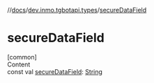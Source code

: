 //[docs](../../index.md)/[dev.inmo.tgbotapi.types](index.md)/[secureDataField](secure-data-field.md)



# secureDataField  
[common]  
Content  
const val [secureDataField](secure-data-field.md): [String](https://kotlinlang.org/api/latest/jvm/stdlib/kotlin/-string/index.html)  



